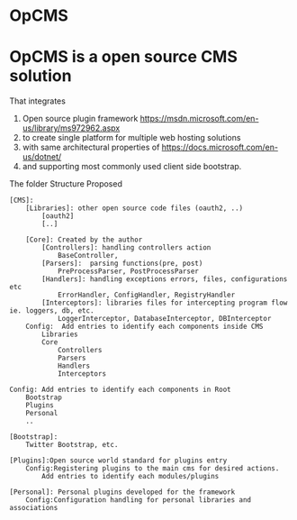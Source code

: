 # OpCMS
# OpCMS is a open source CMS solution 
That integrates 
 1. Open source plugin framework https://msdn.microsoft.com/en-us/library/ms972962.aspx
 2. to create single platform for multiple web hosting solutions
 3. with same architectural properties of https://docs.microsoft.com/en-us/dotnet/
 4. and supporting most commonly used client side bootstrap.

The folder Structure Proposed

	[CMS]:
		[Libraries]: other open source code files (oauth2, ..)
			[oauth2]
			[..]

		[Core]: Created by the author
			[Controllers]: handling controllers action
				BaseController,  
			[Parsers]:  parsing functions(pre, post)
				PreProcessParser, PostProcessParser
			[Handlers]: handling exceptions errors, files, configurations etc
				ErrorHandler, ConfigHandler, RegistryHandler
			[Interceptors]: libraries files for intercepting program flow ie. loggers, db, etc. 
				LoggerInterceptor, DatabaseInterceptor, DBInterceptor
		Config:  Add entries to identify each components inside CMS
			Libraries
			Core
				Controllers
				Parsers
				Handlers
				Interceptors

	Config: Add entries to identify each components in Root
		Bootstrap
		Plugins
		Personal
		..
		
	[Bootstrap]:
		Twitter Bootstrap, etc.
		
	[Plugins]:Open source world standard for plugins entry
		Config:Registering plugins to the main cms for desired actions.
			Add entries to identify each modules/plugins
			
	[Personal]:	Personal plugins developed for the framework
		Config:Configuration handling for personal libraries and associations

